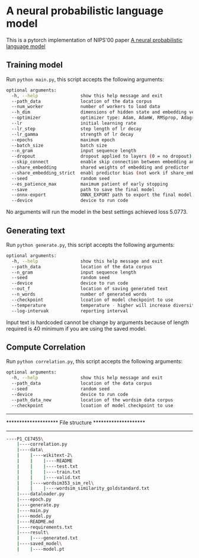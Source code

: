# A neural probabilistic language model

This is a pytorch implementation of NIPS'00 paper [A neural probabilistic language model](https://www.jmlr.org/papers/volume3/bengio03a/bengio03a.pdf)


## Training model

Run `python main.py`, this script accepts the following arguments:

```bash
optional arguments:
  -h, --help                show this help message and exit
  --path_data               location of the data corpus
  --num_worker              number of workers to load data
  --h_dim                   dimensions of hidden state and embedding vectors
  --optimizer               optimizer type: Adam, AdamW, RMSprop, Adagrad, SGD
  --lr                      initial learning rate
  --lr_step                 step length of lr decay
  --lr_gamma                strength of lr decay
  --epochs                  maximum epoch
  --batch_size              batch size
  --n_gram                  input sequence length
  --dropout                 dropout applied to layers (0 = no dropout)
  --skip_connect            enable skip connection between embedding and predictor
  --share_embedding         shared weights of embedding and predictor
  --share_embedding_strict  enabl predictor bias (not work if share_embedding=False)
  --seed                    random seed
  --es_patience_max         maximum patient of early stopping
  --save                    path to save the final model
  --onnx-export             ONNX_EXPORT path to export the final model in onnx format
  --device                  device to run code        
```
No arguments will run the model in the best settings achieved loss 5.0773.


##   Generating text

Run `python generate.py`, this script accepts the following arguments:

```bash
optional arguments:
  -h, --help                show this help message and exit
  --path_data               location of the data corpus
  --n_gram                  input sequence length
  --seed                    random seed
  --device                  device to run code 
  --out_f                   location of saving generated text
  --n_words                 number of generated words
  --checkpoint              lcoation of model checkpoint to use
  --temperature             temperature - higher will increase diversity
  --log-intervak            reporting interval    
```
Input text is hardcoded cannot be change by arguments because of length required is 40 minimum
if you are using the saved model.



##   Compute Correlation
Run `python correlation.py`, this script accepts the following arguments:

```bash
optional arguments:
  -h, --help                show this help message and exit
  --path_data               location of the data corpus
  --seed                    random seed
  --device                  device to run code 
  --path_data_new           location of the wordsim data corpus
  --checkpoint              lcoation of model checkpoint to use
```


************************************************************
********************   File structure   ********************
************************************************************
```bash
----P1_CE7455\
    |----correlation.py
    |----data\
    |    |----wikitext-2\
    |    |    |----README
    |    |    |----test.txt
    |    |    |----train.txt
    |    |    |----valid.txt
    |    |----wordsim353_sim_rel\
    |    |    |----wordsim_similarity_goldstandard.txt
    |----dataloader.py
    |----epoch.py
    |----generate.py
    |----main.py
    |----model.py
    |----README.md
    |----requirements.txt
    |----result\
    |    |----generated.txt
    |----saved_model\
    |    |----model.pt
```
